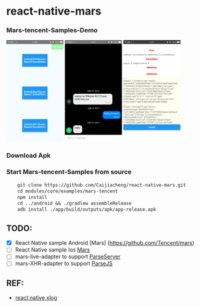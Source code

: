 # react-native-mars
	
### Mars-tencent-Samples-Demo

<img src="images/1.png" alt="Main"  width="150"/>
<img src="images/2.png" alt="Chat" width="150"/>
<img src="images/3.png" alt="statics" width="150"/>


### Download Apk


### Start Mars-tencent-Samples from source
```
    git clone https://github.com/Caijiacheng/react-native-mars.git
    cd modules/core/examples/mars-tencent
    npm install 
    cd ../android && ./gradlew assembleRelease
    adb install ./app/build/outputs/apk/app-release.apk
```


## TODO:
- [x] React Native sample Android [Mars] (https://github.com/Tencent/mars)
- [ ] React Native sample Ios [Mars](https://github.com/Tencent/mars)
- [ ] mars-live-adapter to support [ParseServer](https://github.com/ParsePlatform/parse-server)
- [ ] mars-XHR-adapter to support [ParseJS](https://github.com/ParsePlatform/Parse-SDK-JS)

## REF:
- [react native xlog](https://github.com/EngsShi/react-native-xlog)
	
	